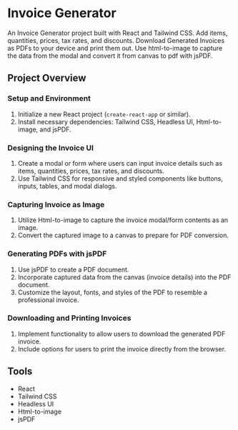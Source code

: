 # Invoice Generator

An Invoice Generator project built with React and Tailwind CSS. Add items, quantities, prices, tax rates, and discounts. Download Generated Invoices as PDFs to your device and print them out. Use html-to-image to capture the data from the modal and convert it from canvas to pdf with jsPDF.

## Project Overview

### Setup and Environment
1. Initialize a new React project (`create-react-app` or similar).
2. Install necessary dependencies: Tailwind CSS, Headless UI, Html-to-image, and jsPDF.

### Designing the Invoice UI
1. Create a modal or form where users can input invoice details such as items, quantities, prices, tax rates, and discounts.
2. Use Tailwind CSS for responsive and styled components like buttons, inputs, tables, and modal dialogs.

### Capturing Invoice as Image
1. Utilize Html-to-image to capture the invoice modal/form contents as an image.
2. Convert the captured image to a canvas to prepare for PDF conversion.

### Generating PDFs with jsPDF
1. Use jsPDF to create a PDF document.
2. Incorporate captured data from the canvas (invoice details) into the PDF document.
3. Customize the layout, fonts, and styles of the PDF to resemble a professional invoice.

### Downloading and Printing Invoices
1. Implement functionality to allow users to download the generated PDF invoice.
2. Include options for users to print the invoice directly from the browser.

## Tools
- React
- Tailwind CSS
- Headless UI
- Html-to-image
- jsPDF
